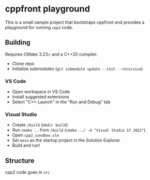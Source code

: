# cppfront playground

This is a small sample project that bootstraps cppfront and provides a playground for running `cpp2` code.

## Building

Requires CMake 3.23+ and a C++20 compiler.

- Clone repo
- Initialize submodules (`git submodule update --init --recursive`)

### VS Code
- Open workspace in VS Code
- Install suggested extensions
- Select "C++ Launch" in the "Run and Debug" tab

### Visual Studio
- Create `/build` (`mkdir build`)
- Run `cmake ..` from `/build` (`cmake ../ -G "Visual Studio 17 2022"`)
- Open `cpp2_sandbox.sln`
- Set `main` as the startup project in the Solution Explorer
- Build and run!

## Structure
cpp2 code goes in `src`